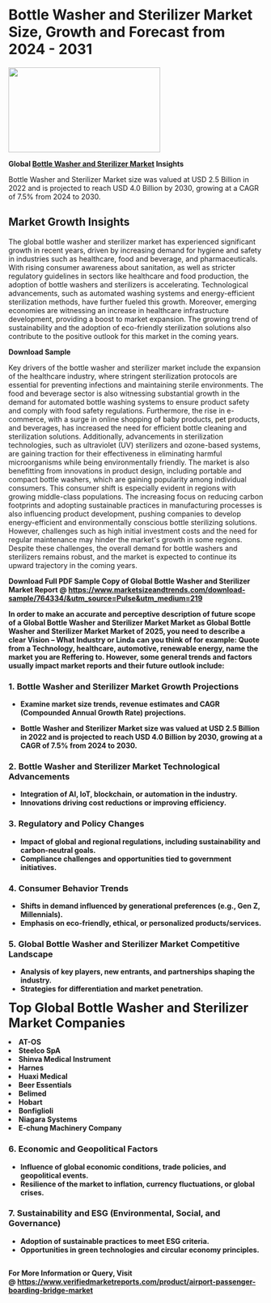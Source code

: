 <H1>Bottle Washer and Sterilizer Market Size, Growth and Forecast from 2024 - 2031</H1><img class="aligncenter size-medium wp-image-584254" src="https://thirdeyenews.in/wp-content/uploads/2024/09/Global-Market-Research-300x168.jpeg" alt="" width="300" height="168" /><p><strong>Global&nbsp;<a href="https://www.marketsizeandtrends.com/download-sample/764334/&amp;utm_source=Pulse&amp;utm_medium=219">Bottle Washer and Sterilizer Market</a> Insights</strong></p><p>Bottle Washer and Sterilizer Market size was valued at USD 2.5 Billion in 2022 and is projected to reach USD 4.0 Billion by 2030, growing at a CAGR of 7.5% from 2024 to 2030.</p><p><h2>Market Growth Insights</h2> <p>The global bottle washer and sterilizer market has experienced significant growth in recent years, driven by increasing demand for hygiene and safety in industries such as healthcare, food and beverage, and pharmaceuticals. With rising consumer awareness about sanitation, as well as stricter regulatory guidelines in sectors like healthcare and food production, the adoption of bottle washers and sterilizers is accelerating. Technological advancements, such as automated washing systems and energy-efficient sterilization methods, have further fueled this growth. Moreover, emerging economies are witnessing an increase in healthcare infrastructure development, providing a boost to market expansion. The growing trend of sustainability and the adoption of eco-friendly sterilization solutions also contribute to the positive outlook for this market in the coming years.</p> <p><strong>Download Sample</strong></p> <p>Key drivers of the bottle washer and sterilizer market include the expansion of the healthcare industry, where stringent sterilization protocols are essential for preventing infections and maintaining sterile environments. The food and beverage sector is also witnessing substantial growth in the demand for automated bottle washing systems to ensure product safety and comply with food safety regulations. Furthermore, the rise in e-commerce, with a surge in online shopping of baby products, pet products, and beverages, has increased the need for efficient bottle cleaning and sterilization solutions. Additionally, advancements in sterilization technologies, such as ultraviolet (UV) sterilizers and ozone-based systems, are gaining traction for their effectiveness in eliminating harmful microorganisms while being environmentally friendly. The market is also benefitting from innovations in product design, including portable and compact bottle washers, which are gaining popularity among individual consumers. This consumer shift is especially evident in regions with growing middle-class populations. The increasing focus on reducing carbon footprints and adopting sustainable practices in manufacturing processes is also influencing product development, pushing companies to develop energy-efficient and environmentally conscious bottle sterilizing solutions. However, challenges such as high initial investment costs and the need for regular maintenance may hinder the market's growth in some regions. Despite these challenges, the overall demand for bottle washers and sterilizers remains robust, and the market is expected to continue its upward trajectory in the coming years.</p> <p><strong></p><p><span class=""><strong>Download Full PDF Sample Copy of Global Bottle Washer and Sterilizer Market Report</strong> @ <a href="https://www.marketsizeandtrends.com/download-sample/764334/&amp;utm_source=Pulse&amp;utm_medium=219" target="_blank">https://www.marketsizeandtrends.com/download-sample/764334/&amp;utm_source=Pulse&amp;utm_medium=219</a></span></p><p>In order to make an accurate and perceptive description of future scope of a Global&nbsp;Bottle Washer and Sterilizer Market Market as Global&nbsp;Bottle Washer and Sterilizer Market Market of 2025, you need to describe a clear Vision &ndash; What Industry or Linda can you think of for example: Quote from a Technology, healthcare, automotive, renewable energy, name the market you are Reffering to. However, some general trends and factors usually impact market reports and their future outlook include:</p><h3>1.&nbsp;<strong>Bottle Washer and Sterilizer Market Growth Projections</strong></h3><ul><li>Examine market size trends, revenue estimates and CAGR (Compounded Annual Growth Rate) projections.</li><li><p>Bottle Washer and Sterilizer Market size was valued at USD 2.5 Billion in 2022 and is projected to reach USD 4.0 Billion by 2030, growing at a CAGR of 7.5% from 2024 to 2030.</p></li></ul><h3>2.&nbsp;<strong>Bottle Washer and Sterilizer Market Technological Advancements</strong></h3><ul><li>Integration of AI, IoT, blockchain, or automation in the industry.</li><li>Innovations driving cost reductions or improving efficiency.</li></ul><h3>3.&nbsp;<strong>Regulatory and Policy Changes</strong></h3><ul><li>Impact of global and regional regulations, including sustainability and carbon-neutral goals.</li><li>Compliance challenges and opportunities tied to government initiatives.</li></ul><h3>4.&nbsp;<strong>Consumer Behavior Trends</strong></h3><ul><li>Shifts in demand influenced by generational preferences (e.g., Gen Z, Millennials).</li><li>Emphasis on eco-friendly, ethical, or personalized products/services.</li></ul><h3>5.&nbsp;<strong>Global Bottle Washer and Sterilizer Market Competitive Landscape</strong></h3><ul><li>Analysis of key players, new entrants, and partnerships shaping the industry.</li><li>Strategies for differentiation and market penetration.</li></ul><p data-pm-slice="1 1 []"><span style="color: inherit; font-family: inherit; font-size: 25px;">Top Global Bottle Washer and Sterilizer Market Companies</span></p><div class="" data-test-id=""><p><li>AT-OS</li><li> Steelco SpA</li><li> Shinva Medical Instrument</li><li> Harnes</li><li> Huaxi Medical</li><li> Beer Essentials</li><li> Belimed</li><li> Hobart</li><li> Bonfiglioli</li><li> Niagara Systems</li><li> E-chung Machinery Company</li></p></div><h3>6.&nbsp;<strong>Economic and Geopolitical Factors</strong></h3><ul><li>Influence of global economic conditions, trade policies, and geopolitical events.</li><li>Resilience of the market to inflation, currency fluctuations, or global crises.</li></ul><h3>7.&nbsp;<strong>Sustainability and ESG (Environmental, Social, and Governance)</strong></h3><ul><li>Adoption of sustainable practices to meet ESG criteria.</li><li>Opportunities in green technologies and circular economy principles.</li></ul><h2><strong style="font-size: 14px;">For More Information or Query, Visit @&nbsp;</strong><a style="background-color: #ffffff; font-size: 14px;" href="https://www.marketsizeandtrends.com/report/bottle-washer-and-sterilizer-market/" target="_blank">https://www.verifiedmarketreports.com/product/airport-passenger-boarding-bridge-market</a></h2>
